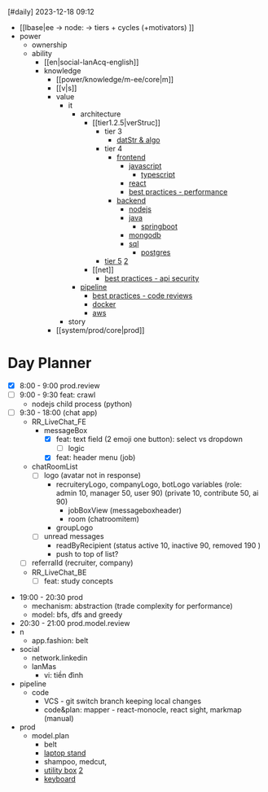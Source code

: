 [#daily]
2023-12-18
09:12

- [[lbase|ee -> node: -> tiers + cycles (+motivators) ]]
- power
	- ownership
	- ability
		- [[en|social-lanAcq-english]]
		- knowledge
			- [[power/knowledge/m-ee/core|m]]
			- [[v|s]]
			- value
				- it
					- architecture
						- [[tier1.2.5|verStruc]]
							- tier 3
								- [datStr & algo](https://roadmap.sh/computer-science)
							- tier 4
								- [frontend](https://roadmap.sh/frontend)
									- [javascript](https://roadmap.sh/javascript)
										- [typescript](https://roadmap.sh/typescript)
									- [react](https://roadmap.sh/react)
									- [best practices - performance](https://roadmap.sh/best-practices/frontend-performance)
								- [backend](https://roadmap.sh/backend)
									- [nodejs](https://roadmap.sh/nodejs)
									- [java](https://roadmap.sh/java)
										- [springboot](https://roadmap.sh/spring-boot)
									- [mongodb](https://roadmap.sh/mongodb)
									- [sql](https://roadmap.sh/sql)
										- [postgres](https://roadmap.sh/postgresql-dba)
							- [tier 5](https://roadmap.sh/system-design) [2](https://roadmap.sh/software-design-architecture)
						- [[net]]
							- [best practices - api security](https://roadmap.sh/best-practices/api-security)
					- [pipeline](https://roadmap.sh/devops)
						- [best practices - code reviews](https://roadmap.sh/best-practices/code-review)
						- [docker](https://roadmap.sh/docker)
						- [aws](https://roadmap.sh/best-practices/aws)
				- story
			- [[system/prod/core|prod]]

# Day Planner
- [x] 8:00 - 9:00 prod.review
- [ ] 9:00 - 9:30 feat: crawl
	- nodejs child process (python)
- [ ] 9:30 - 18:00 (chat app)
	- RR_LiveChat_FE
		- messageBox
			- [x] feat: text field (2 emoji one button): select vs dropdown
				- [ ] logic
			- [x] feat: header menu (job)
	- chatRoomList
		- [ ] logo (avatar not in response)
			- recruiteryLogo, companyLogo, botLogo variables (role: admin 10, manager 50, user 90) (private 10, contribute 50, ai 90)
				- jobBoxView (messageboxheader)
				- room (chatroomitem)
			- groupLogo
		- [ ] unread messages 
			- readByRecipient (status active 10, inactive 90, removed 190 )
			- push to top of list?
	- [ ] referralId (recruiter, company)
	- RR_LiveChat_BE
		- [ ] feat: study concepts
- 19:00 - 20:30 prod
	- mechanism: abstraction (trade complexity for performance)
	- model: bfs, dfs and greedy
- 20:30 - 21:00 prod.model.review
- n
	- app.fashion: belt
- social
	- network.linkedin
	- lanMas
		- vi: tiền đình
- pipeline
	- code
		- VCS - git switch branch keeping local changes
		- code&plan: mapper - react-monocle, react sight, markmap (manual)
- prod
	- model.plan
		- belt 
		- [laptop stand](https://shopee.vn/Gi%C3%A1-%C4%91%E1%BB%A1-laptop-stand-h%E1%BB%A3p-kim-nh%C3%B4m-h%E1%BB%97-tr%E1%BB%A3-t%E1%BA%A3n-nhi%E1%BB%87t-c%C3%B4ng-th%C3%A1i-h%E1%BB%8Dc-g%E1%BA%A5p-g%E1%BB%8Dn-ch%E1%BB%89nh-%C4%91%E1%BB%99-cao-ipad-macbook-surface-N3-Vu-Studio-i.129627711.4744201341) 
		- shampoo, medcut,
		- [utility box](https://shopee.vn/T%C3%BAi-%C4%91%E1%BB%B1ng-ph%E1%BB%A5-ki%E1%BB%87n-c%C3%B4ng-ngh%E1%BB%87-b%E1%BB%99-s%E1%BA%A1c-macbook-m%C3%A1y-t%C3%ADnh-b%E1%BA%A3ng-d%C3%A2y-c%C3%A1p-s%E1%BA%A1c-pin-d%E1%BB%B1-ph%C3%B2ng-Baona-B004-(Boona)-vu%C3%B4ng-nhi%E1%BB%81u-c%E1%BB%A1-i.129627711.3808160631) [2](https://shopee.vn/product/129627711/2814497996?d_id=b877c&utm_content=cNULjtmL8Wtn1BKcV12tu41RRoM)
		- [keyboard](https://shopee.vn/T%C3%BAi-%C4%91%E1%BB%B1ng-b%C3%A0n-ph%C3%ADm-c%C6%A1-ch%E1%BB%91ng-s%E1%BB%91c-BAG-SHOPGC-KEYBOARD-i.234040784.21560781976?sp_atk=542dfdf3-1d14-4ab0-9508-e819ad49c03f&xptdk=542dfdf3-1d14-4ab0-9508-e819ad49c03f)